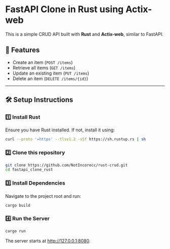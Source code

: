 # FastAPI Clone in Rust using Actix-web

This is a simple CRUD API built with **Rust** and **Actix-web**, similar to FastAPI.

## 🚀 Features
- Create an item (`POST /items`)
- Retrieve all items (`GET /items`)
- Update an existing item (`PUT /items`)
- Delete an item (`DELETE /items/{id}`)

---

## 🛠 Setup Instructions

### 1️⃣ Install Rust
Ensure you have Rust installed. If not, install it using:
```sh
curl --proto '=https' --tlsv1.2 -sSf https://sh.rustup.rs | sh
```
### 2️⃣ Clone this repository
```sh
git clone https://github.com/NotIncorecc/rust-crud.git
cd fastapi_clone_rust
```
### 3️⃣ Install Dependencies
Navigate to the project root and run:
```sh
cargo build
```
### 4️⃣ Run the Server
```sh
cargo run
```
The server starts at http://127.0.0.1:8080.